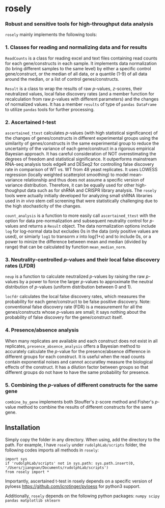 # rosely
### Robust and sensitive tools for high-throughput data analysis

`rosely` mainly implements the following tools:
### 1. Classes for reading and normalizing data and for results
`ReadCounts` is a class for reading excel and text files containing read counts for each gene/constructs in each sample. It implements data normalization (to bring different samples to the same level) by either a specific control gene/construct, or the median of all data, or a quantile (1-9) of all data around the median, or a list of control genes/constructs.

`Result` is a class to wrap the results of raw *p*-values, *z*-scores, their neutralized values, local false discovery rates (and a member function for recalculation from raw *p*-values with different parameters) and the changes of normalized values. It has a member `results` of type of `pandas DataFrame` to utilize `pandas` tools for further processing.

### 2. Ascertained *t*-test
`ascertained_ttest` calculates *p*-values (with high statistical significance) of the changes of genes/constructs in different experimental groups using the similarity of genes/constructs in the same experimental group to reduce the uncertainty of the variance of each gene/construct in a rigorous empirical Bayesian approach. It has careful consideration of NOT overestimating the degrees of freedom and statistical significance. It outperforms mainstream RNA-seq analysis tools edgeR and DESeq2 for controlling false discovery rate in comparison of WT vs. WT from 48 yeast replicates. It uses LOWESS regression (locally weighted scatterplot smoothing) to model mean-variance relationship and thus does not assume a specific version of variance distribution. Therefore, it can be equally used for other high-thoughput data such as for shRNA and CRISPR library analysis. The `rosely` tools were actually initially developed for analyzing small shRNA libraries used in *in vivo* stem cell screening that were statistically challenging due to the high stochasticity of the changes.

`count_analysis` is a function to more easily call `ascertained_ttest` with the option for data pre-normalization and subsequent neutrality control for *p*-values and returns a `Result` object. The data normalization options include `log` for log-normal data but excludes 0s in the data (only positive values are used), or simiarly `log1` to transorm *x* into log(1+*x*) and to include 0s, or a power to minize the difference between mean and median (divided by range) that can be calculated by function `mean_median_norm`.

### 3. Neutrality-controlled *p*-values and their local false discovery rates (LFDR)
`neup` is a function to calculate neutralized *p*-values by raising the raw *p*-values by a power to force the larger *p*-values to approximate the neutral distribution of *p*-values (uniform distribution between 0 and 1). 

`locfdr` calculates the local false discovery rates, which measures the probability for each gene/construct to be false positive discovery. Note: conventional false discovery rate (FDR) is a measurement for all the genes/constructs whose *p*-values are small; it says nothing about the probability of false discovery for the gene/construct itself.

### 4. Presence/absence analysis
When many replicates are available and each construct does not exist in all replicates, `presence_absence_analysis` offers a Bayesian method to accurately calculate the *p*-value for the presence/absence difference in different groups for each construct. It is useful when the read counts contain exponential noises and cannot accuratley measure the biological effects of the construct. It has a dilution factor between groups so that different groups do not have to have the same probability for presence.

### 5. Combining the *p*-values of different constructs for the same gene
`combine_by_gene` implements both Stouffer's z-score method and Fisher's *p*-value method to combine the results of different constructs for the same gene.


## Installation
Simply copy the folder in any directory. When using, add the directory to the path. For example, I have `rosely` under `rudolphLab/scripts` folder, the following codes imports all methods in `rosely`:

    import sys
    if 'rudolphLab/scripts' not in sys.path: sys.path.insert(0, '/Users/jiangnan/Documents/rudolphLab/scripts')
    from rosely import *

Importantly, ascertained t-test in rosely depends on a specific version of pyloess https://github.com/jcrotinger/pyloess for python3 support.

Additionally, `rosely` depends on the following python packages:
`numpy scipy pandas matplotlib sklearn`
